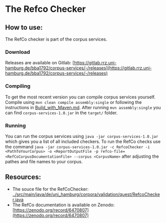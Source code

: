 # The Refco Checker

## How to use:

The RefCo checker is part of the corpus services.

### Download

Releases are available on Gitlab: [https://gitlab.rrz.uni-hamburg.de/bba1792/corpus-services/-/releases](https://gitlab.rrz.uni-hamburg.de/bba1792/corpus-services/-/releases)

### Compiling

To get the most recent version you can compile corpus services yourself. Compile using `mvn clean compile assembly:single` or following the instructions in [Build_with_Maven.md](Build_with_Maven.md). After running `mvn assembly:single` you can find `corpus-services-1.0.jar` in the `target/` folder.

### Running

You can run the corpus services using `java -jar corpus-services-1.0.jar` which gives you a list of all included checkers.
To run the RefCo checks use the command `java -jar corpus-services-1.0.jar -c RefcoChecker -i <PathToYourCorpus> -o <ReportOutputFile -p refco-file=<RefCoCorpusDocumentationFile> --corpus <CorpusName>` after adjusting the pathes and file names to your corpus.

## Resources:

- The souce file for the RefCoChecker: [../src/main/java/de/uni_hamburg/corpora/validation/quest/RefcoChecker.java](../src/main/java/de/uni_hamburg/corpora/validation/quest/RefcoChecker.java)
- The RefCo documentation is available on Zenodo: [https://zenodo.org/record/6470807](https://zenodo.org/record/6470807)
